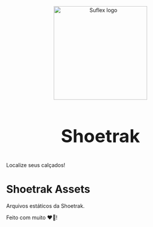<div align="center">
  <a style="margin-bottom:1rem" href="https://www.suflex.com.br/" target="_blank">
    <img src="https://sistemas-shoetrak.github.io/shoetrak-assets/images/shoetrak_logo.svg" alt="Suflex logo" width="250" height="250" />
  </a>
  <h2 style="font-size:3rem">
    Shoetrak
  </h2>
</div>

Localize seus calçados!

# Shoetrak Assets

Arquivos estáticos da Shoetrak.

Feito com muito ❤️👟!
